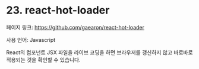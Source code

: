 # 23. react-hot-loader

페이지 링크: https://github.com/gaearon/react-hot-loader

사용 언어: Javascript

React의 컴포넌트 JSX 파일을 라이브 코딩을 하면 브라우저를 갱신하지 않고 바로바로 적용되는 것을 확인할 수 있습니다.
